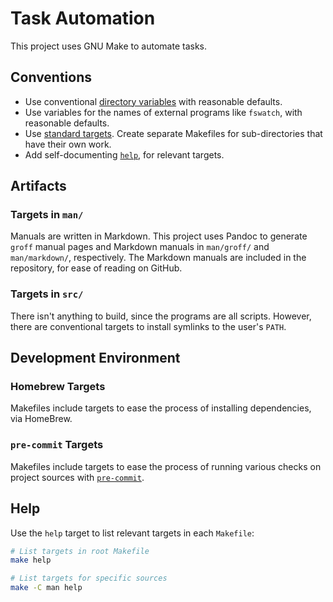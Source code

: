 # Task Automation

This project uses GNU Make to automate tasks.

## Conventions

- Use conventional [directory variables][gnu-directory-variables] with reasonable defaults.
- Use variables for the names of external programs like `fswatch`, with reasonable defaults.
- Use [standard targets][gnu-standard-targets].  Create separate Makefiles for sub-directories that
  have their own work.
- Add self-documenting [`help`](https://stackoverflow.com/a/47107132/112682), for relevant targets.

[gnu-directory-variables]: https://www.gnu.org/software/make/manual/make.html#Directory-Variables
[gnu-standard-targets]:
    https://www.gnu.org/software/make/manual/html_node/Standard-Targets.html#Standard-Targets

## Artifacts

### Targets in `man/`

Manuals are written in Markdown.  This project uses Pandoc to generate `groff` manual pages and
Markdown manuals in `man/groff/` and `man/markdown/`, respectively.  The Markdown manuals are
included in the repository, for ease of reading on GitHub.

### Targets in `src/`

There isn't anything to build, since the programs are all scripts.  However, there are conventional
targets to install symlinks to the user's `PATH`.

## Development Environment

### Homebrew Targets

Makefiles include targets to ease the process of installing dependencies, via HomeBrew.

### `pre-commit` Targets

Makefiles include targets to ease the process of running various checks on project sources with
[`pre-commit`](./tools.md#pre-commit).

## Help

Use the `help` target to list relevant targets in each `Makefile`:

```sh
# List targets in root Makefile
make help

# List targets for specific sources
make -C man help
```
